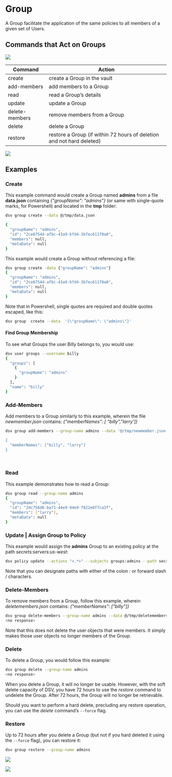 ﻿[title]: # (Group)
[tags]: # (DevOps Secrets Vault,DSV,)
[priority]: # (4400)

# Group

A Group facilitate the application of the same policies to all members of a given set of Users.

## Commands that Act on Groups
 
![](./images/spacer.png)

| Command        | Action                         |
| -------------- | ------------------------------ |
| create         | create a Group in the vault    |
| add-members    | add members to a Group         |
| read           | read a Group’s details         |
| update         | update a Group                 |
| delete-members | remove members from a Group    |
| delete         | delete a Group                 |
| restore        | restore a Group (if within 72 hours of deletion and not hard deleted) |

![](./images/spacer.png)

## Examples

### Create

This example command would create a Group named **admins** from a file **data.json** containing *{"groupName": "admins"}* (or same with single-quote marks, for Powershell) and located in the **tmp** folder:

```BASH
dsv group create --data @/tmp/data.json

{
  "groupName": "admins",
  "id": "2ce6754d-afbc-43a9-bfd4-3b7ec61170a0",
  "members": null,
  "metaData": null
}
```

This example would create a Group without referencing a file:

```BASH
dsv group create -data {"groupName": "admins"} 
{
  "groupName": "admins",
  "id": "2ce6754d-afbc-43a9-bfd4-3b7ec61170a0",
  "members": null,
  "metaData": null
}
```

Note that in Powershell, single quotes are required and double quotes escaped, like this:

```BASH
dsv group  create --data  '{\"groupName\": \"admins\"}'
```

#### Find Group Membership

To see what Groups the user Billy belongs to, you would use:

```BASH
dsv user groups --username billy
{
  "groups": [
    {
      "groupName": "admins"
    }
  ],
  "name": "billy"
}
```

### Add-Members

Add members to a Group similarly to this example, wherein the file *newmember.json* contains: *{"memberNames": [ "billy",”larry’]}*

```BASH
dsv group add-members --group-name admins --data '@/tmp/newmember.json

{
  "memberNames": ["billy", "larry"]
}
```
 
### Read

This example demonstrates how to read a Group:

```BASH
dsv group read --group-name admins
{
  "groupName": "admins",
  "id": "2dc756d6-ba71-44e9-94e9-f822e0f7ca3f",
  "members": ["larry"],
  "metaData": null
}
```

### Update | Assign Group to Policy

This example would assign the **admins** Group to an existing policy at the path *secrets:servers:us-west*:

```BASH
dsv policy update --actions "<.*>" --subjects groups:admins --path secrets/servers/us-west
```

Note that you can designate paths with either of the colon : or forward slash / characters.

### Delete-Members

To remove members from a Group, follow this example, wherein *deletemembers.json* contains: *{"memberNames": ["billy"]}*

```BASH
dsv group delete-members --group-name admins --data @/tmp/deletemembers.json
<no response>
```

Note that this does not delete the user objects that were members. It simply makes those user objects no longer members of the Group.

### Delete

To delete a Group, you would follow this example:

```BASH
dsv group delete --group-name admins
<no response>
```

When you delete a Group, it will no longer be usable. However, with the soft delete capacity of DSV, you have 72 hours to use the *restore* command to undelete the Group. After 72 hours, the Group will no longer be retrievable.

Should you want to perform a hard delete, precluding any restore operation, you can use the *delete* command’s `--force` flag.

### Restore

Up to 72 hours after you delete a Group (but not if you hard deleted it using the `--force` flag), you can restore it:

```bash
dsv group restore --group-name admins
```

![](./images/spacer.png)

![](./images/spacer.png)


